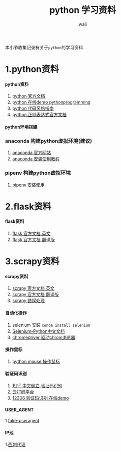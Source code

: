 ﻿---
layout: post
title: python 学习资料  #标题
tagline: python 学习资料
category: python      #分类
author: wali    #作者
tag: python     #标签
ghurl:        #github url
ghurl_zip:   #github zip下载
comments: true

post_nav: ["1.python资料","2.flask资料","3.scrapy资料"] 
group_tag: python 杂记 
---

本小节收集记录有关于`python`的学习资料

# 1.python资料

#### python资料

1. [python 官方文档  ](https://docs.python.org/zh-cn/3/ "https://docs.python.org/zh-cn/3/")
2. [python 在线demo pythonprogramming](https://pythonprogramming.net "https://pythonprogramming.net")
3. [python 代码风格指南](https://zh-google-styleguide.readthedocs.io/en/latest/google-python-styleguide/python_style_rules/ "https://zh-google-styleguide.readthedocs.io/en/latest/google-python-styleguide/python_style_rules/")
4. [python 正则表达式官方文档](https://docs.python.org/zh-cn/3/library/re.html "https://docs.python.org/zh-cn/3/library/re.html")



#### python环境搭建

### anaconda 构建python虚拟环境(建议)
1. [anaconda 官方网站](https://www.anaconda.com/ "https://www.anaconda.com/")
2. [anaconda 安装使用教程](https://waliblog.com/python/2019/05/13/anaconda.html "https://waliblog.com/python/2019/05/13/anaconda.html")

### pipenv 构建python虚拟环境
1. [pipenv 安装使用](https://waliblog.com/python/2019/07/08/flask-1.html "https://waliblog.com/python/2019/07/08/flask-1.html")




# 2.flask资料

#### flask资料

1. [flask 官方文档 英文](https://palletsprojects.com/p/flask/ "https://palletsprojects.com/p/flask/")
2. [flask 官方文档 翻译版](http://docs.jinkan.org/docs/flask/ "http://docs.jinkan.org/docs/flask/")


# 3.scrapy资料

#### scrapy资料

1. [scrapy 官方文档 英文](https://doc.scrapy.org/en/latest/ "https://doc.scrapy.org/en/latest/")
2. [scrapy 官方文档 翻译版](https://doc.yonyoucloud.com/doc/wiki/project/scrapy/items.html "https://doc.yonyoucloud.com/doc/wiki/project/scrapy/items.html")
3. [scrapy 错误处理](https://waliblog.com/python/2019/08/12/scrapy-error-1.html "https://waliblog.com/python/2019/08/12/scrapy-error-1.html")



#### 自动化操作

1. selenium 安装 `conda install selenium`
2. [Selenium-Python中文文档](https://selenium-python-zh.readthedocs.io/en/latest/locating-elements.html# "https://selenium-python-zh.readthedocs.io/en/latest/locating-elements.html#")
3. [chromedriver 驱动chrom浏览器](https://chromedriver.chromium.org/downloads "https://chromedriver.chromium.org/downloads")


#### 操作鼠标

1. [python mouse 操作鼠标](https://github.com/boppreh/mouse "https://github.com/boppreh/mouse")



#### 验证码识别

1. [知乎 中文倒立 验证码识别](https://github.com/muchrooms/zheye "https://github.com/muchrooms/zheye")
2. [云打码平台](http://www.yundama.com/ "http://www.yundama.com/")
3. [12306 验证码识别 在线demo](http://littlebigluo.qicp.net:47720 "http://littlebigluo.qicp.net:47720")


#### USER_AGENT

1.[fake-useragent](https://github.com/hellysmile/fake-useragent "https://github.com/hellysmile/fake-useragent")

#### IP池

1.[西刺代理](https://www.xicidaili.com/?_id=015448211445 "https://www.xicidaili.com/?_id=015448211445")







